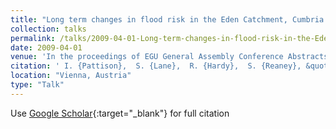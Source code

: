 ```yaml
---
title: "Long term changes in flood risk in the Eden Catchment, Cumbria: Links to changes in Weather Types and Land Use"
collection: talks
permalink: /talks/2009-04-01-Long-term-changes-in-flood-risk-in-the-Eden-Catchment-Cumbria-Links-to-changes-in-Weather-Types-and-Land-Use
date: 2009-04-01
venue: 'In the proceedings of EGU General Assembly Conference Abstracts'
citation: ' I. {Pattison},  S. {Lane},  R. {Hardy},  S. {Reaney}, &quot;Long term changes in flood risk in the Eden Catchment, Cumbria: Links to changes in Weather Types and Land Use.&quot; In the proceedings of EGU General Assembly Conference Abstracts, 2009.'
location: "Vienna, Austria"
type: "Talk"
---
```

Use [Google Scholar](https://scholar.google.com/scholar?q=Long+term+changes+in+flood+risk+in+the+Eden+Catchment,+Cumbria:+Links+to+changes+in+Weather+Types+and+Land+Use){:target="_blank"} for full citation
